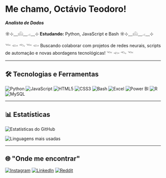 # Me chamo, Octávio Teodoro! # 
 ***Analista de Dados***  
 
 
☼⊹﹏𓊝﹏𓂁﹏⊹ **Estudando:** Python, JavaScript e Bash  ☼⊹﹏𓊝﹏𓂁﹏⊹

𓆝 𓆟 𓆞 𓆝 𓆟 Buscando colaborar com projetos de redes neurais, scripts de automação e novas abordagens tecnológicas! 𓆝 𓆟 𓆞 𓆝 

---

## 🛠️ Tecnologias e Ferramentas

![Python](https://img.shields.io/badge/Python-3776AB?style=for-the-badge&logo=python&logoColor=white)
![JavaScript](https://img.shields.io/badge/JavaScript-FFD43B?style=for-the-badge&logo=javascript&logoColor=black)
![HTML5](https://img.shields.io/badge/HTML5-E34F26?style=for-the-badge&logo=html5&logoColor=white)
![CSS3](https://img.shields.io/badge/CSS3-1572B6?style=for-the-badge&logo=css3&logoColor=white)
![Bash](https://img.shields.io/badge/Bash-121011?style=for-the-badge&logo=gnu-bash&logoColor=white)
![Excel](https://img.shields.io/badge/Excel-217346?style=for-the-badge&logo=microsoft-excel&logoColor=white)
![Power BI](https://img.shields.io/badge/Power%20BI-F2C811?style=for-the-badge&logo=powerbi&logoColor=black)
![R](https://img.shields.io/badge/R-276DC3?style=for-the-badge&logo=r&logoColor=white)
![MySQL](https://img.shields.io/badge/MySQL-4479A1?style=for-the-badge&logo=mysql&logoColor=white)






---

## 📊 Estatísticas

![Estatísticas do GitHub](https://github-readme-stats.vercel.app/api?username=otacs-dev&show_icons=true&theme=radical)

<!-- Forçando Python a aparecer no gráfico -->
![Linguagens mais usadas](https://github-readme-stats.vercel.app/api/top-langs/?username=otacs-dev&layout=compact&theme=radical&include_all_commits=true&langs_count=12)


---

## 🌐 "Onde me encontrar"

[![Instagram](https://img.shields.io/badge/Instagram-E4405F?style=for-the-badge&logo=instagram&logoColor=white)](https://instagram.com/_octavioteodoro_)
[![LinkedIn](https://img.shields.io/badge/LinkedIn-0A66C2?style=for-the-badge&logo=linkedin&logoColor=white)](https://www.linkedin.com/in/octavioteodoro/)
[![Reddit](https://img.shields.io/badge/Reddit-FF4500?style=for-the-badge&logo=reddit&logoColor=white)](https://www.reddit.com/user/otacs-dev)
